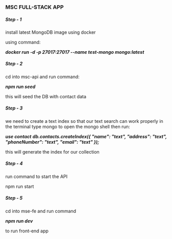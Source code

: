### MSC FULL-STACK APP


##### Step - 1
install latest MongoDB image using docker

using command: 

***docker run -d -p 27017:27017 --name test-mongo mongo:latest***

##### Step - 2 
cd into msc-api and run command:

***npm run seed***

this will seed the DB with contact data

##### Step - 3 
we need to create a text index so that our text search can work properly 
in the terminal type mongo to open the mongo shell then run:

***use contact***
***db.contacts.createIndex({ "name": "text", "address": "text", "phoneNumber": "text", "email": "text" });***

this will generate the index for our collection

##### Step - 4
run command to start the API

npm run start

##### Step - 5
cd into mse-fe and run command

***npm run dev***

to run front-end app
